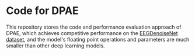 # Code for DPAE
This repository stores the code and performance evaluation approach of DPAE, which achieves competitive performance on the [EEGDenoiseNet dataset](https://github.com/ncclabsustech/EEGdenoiseNet), and the model's floating point operations and parameters are much smaller than other deep learning models.

